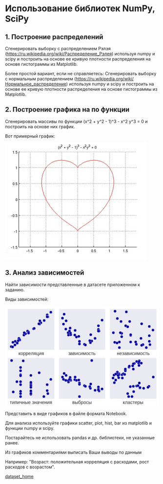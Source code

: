 # Использование библиотек NumPy, SciPy

## 1. Построение распределений

Сгенерировать выборку с распределением Рэлэя (https://ru.wikipedia.org/wiki/Распределение_Рэлея) используя numpy и scipy и построить на основе ее кривую плотности распределения на основе гистограммы из Matplotlib.

Более простой вариант, если не справляетесь: Сгенерировать выборку с нормальным распределением (https://ru.wikipedia.org/wiki/Нормальное_распределение) используя numpy и scipy и построить на основе ее кривую плотности распределения на основе гистограммы из Matplotlib.

## 2. Построение графика на по функции

Сгенерировать массивы по функции (x^2 + y^2 - 1)^3 - x^2 y^3 = 0 и построить на основе них график.

Вот примерный график:

![ScreenShot](./img/1_4_task_2.png)

## 3. Анализ зависимостей

Найти зависимости представленные в датасете приложенном к заданию.

Виды зависимостей:

![ScreenShot](./img/1_4_task_3.png)

Представить в виде графиков в файле формата Notebook.

Для анализа используйте графики scatter, plot, hist, bar из matplotlib и функции numpy и scipy.

Постарайтесь не использовать pandas и др. библиотеки, не указанные ранее.

Из графиков комментариями выписать Ваши выводы по данным 

Например: "Возраст: положительная корреляция с расходами, рост расходов с возрастом".

[dataset_home](https://lhd8ts4trw.a.trbcdn.net/cdn/yusuciqe45/00_data_engineer/dataset_home.txt)
